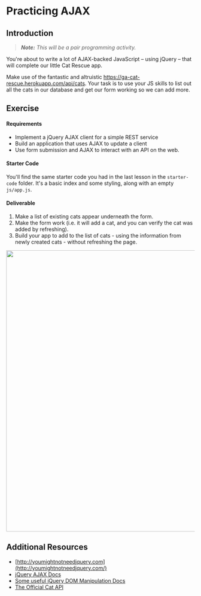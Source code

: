 <!---
title: Practicing AJAX
type: Lab
duration: "1:25"
creator:
    name: Micah Rich
    city: LA
competencies: Front-end intro
--->

# Practicing AJAX

## Introduction

<!--Differentiate by fist-to-five -->

> ***Note:*** _This will be a pair programming activity._

You're about to write a lot of AJAX-backed JavaScript – using jQuery – that will complete our little Cat Rescue app.

Make use of the fantastic and altruistic https://ga-cat-rescue.herokuapp.com/api/cats.  Your task is to use your JS skills to list out all the cats in our database and get our form working so we can add more.

## Exercise

#### Requirements

- Implement a jQuery AJAX client for a simple REST service
- Build an application that uses AJAX to update a client
- Use form submission and AJAX to interact with an API on the web.

#### Starter Code

You'll find the same starter code you had in the last lesson in the `starter-code` folder. It's a basic index and some styling, along with an empty `js/app.js`.

#### Deliverable

1. Make a list of existing cats appear underneath the form.
2. Make the form work (i.e. it will add a cat, and you can verify the cat was added by refreshing).
3. Build your app to add to the list of cats - using the information from newly created cats - without refreshing the page.

<img width="752" src="https://cloud.githubusercontent.com/assets/25366/9149279/bc93cd02-3d57-11e5-9f03-1e19d0097fd2.png">

## Additional Resources

- [http://youmightnotneedjquery.com](http://youmightnotneedjquery.com/)
- [jQuery AJAX Docs](http://api.jquery.com/jquery.ajax/)
- [Some useful jQuery DOM Manipulation Docs](http://api.jquery.com/prepend/)
- [The Official Cat API](https://ga-cat-rescue.herokuapp.com/api/cats)
